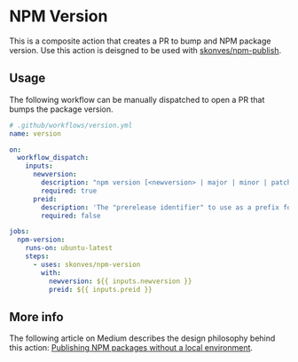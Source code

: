 # NPM Version

This is a composite action that creates a PR to bump and NPM package version. Use this action is deisgned to be used with [skonves/npm-publish](https://github.com/skonves/npm-publish).

## Usage

The following workflow can be manually dispatched to open a PR that bumps the package version.

```yaml
# .github/workflows/version.yml
name: version

on:
  workflow_dispatch:
    inputs:
      newversion:
        description: "npm version [<newversion> | major | minor | patch | premajor | preminor | prepatch | prerelease | from-git]"
        required: true
      preid:
        description: 'The "prerelease identifier" to use as a prefix for the "prerelease" part of a semver.'
        required: false

jobs:
  npm-version:
    runs-on: ubuntu-latest
    steps:
      - uses: skonves/npm-version
        with:
          newversion: ${{ inputs.newversion }}
          preid: ${{ inputs.preid }}
```

## More info

The following article on Medium describes the design philosophy behind this action: [Publishing NPM packages without a local environment](https://medium.com/@stevekonves/publishing-npm-packages-without-a-local-environment-b392f40d1817).
